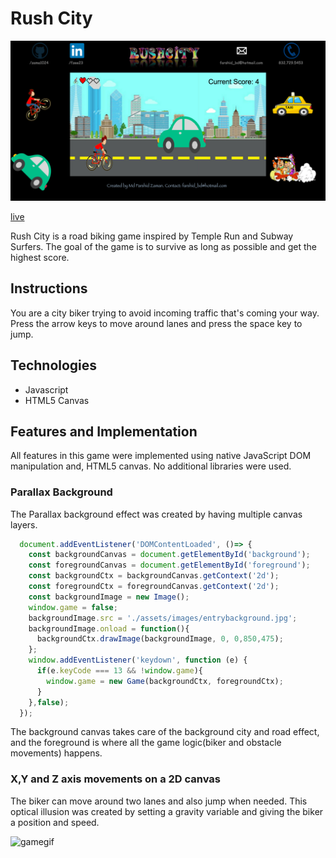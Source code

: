 # Rush City
![Rush City](./assets/images/screenshot.png)

[live](http://www.farshidzaman.tech/RushCity/)

Rush City is a road biking game inspired by Temple Run and Subway Surfers. The goal of the game is to survive as long as possible and get the highest score.

## Instructions
You are a city biker trying to avoid incoming traffic that's coming your way. Press the arrow keys to move around lanes and press the space key to jump.

## Technologies
- Javascript
- HTML5 Canvas

## Features and Implementation
All features in this game were implemented using native JavaScript DOM manipulation and, HTML5 canvas. No additional libraries were used.

### Parallax Background
The Parallax background effect was created by having multiple canvas layers.  

```JavaScript
  document.addEventListener('DOMContentLoaded', ()=> {
    const backgroundCanvas = document.getElementById('background');
    const foregroundCanvas = document.getElementById('foreground');
    const backgroundCtx = backgroundCanvas.getContext('2d');
    const foregroundCtx = foregroundCanvas.getContext('2d');
    const backgroundImage = new Image();
    window.game = false;
    backgroundImage.src = './assets/images/entrybackground.jpg';
    backgroundImage.onload = function(){
      backgroundCtx.drawImage(backgroundImage, 0, 0,850,475);
    };
    window.addEventListener('keydown', function (e) {
      if(e.keyCode === 13 && !window.game){
        window.game = new Game(backgroundCtx, foregroundCtx);
      }
    },false);
  });
```

The background canvas takes care of the background city and road effect, and the foreground is where all the game logic(biker and obstacle movements) happens.

### X,Y and Z axis movements on a 2D canvas
The biker can move around two lanes and also jump when needed. This optical illusion was created by setting a gravity variable and giving the biker a position and speed.

![gamegif](./assets/images/farshid-rush-city.gif)
